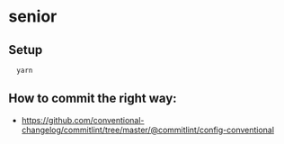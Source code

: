 # senior

## Setup
```bash
  yarn
```

## How to commit the right way:

- <https://github.com/conventional-changelog/commitlint/tree/master/@commitlint/config-conventional>
